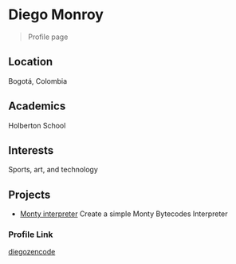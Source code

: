 # Diego Monroy
> Profile page

## Location
Bogotá, Colombia

## Academics
Holberton School

## Interests
Sports, art, and technology

## Projects
- [Monty interpreter](https://github.com/diegozencode/monty) Create a simple Monty Bytecodes Interpreter

### Profile Link
[diegozencode](https://github.com/diegozencode)
